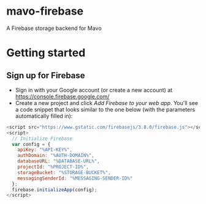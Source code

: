 # mavo-firebase

A Firebase storage backend for Mavo 

# Getting started 

## Sign up for Firebase

- Sign in with your Google account (or create a new account) at https://console.firebase.google.com/
- Create a new project and click *Add Firebase to your web app*. You'll see a code snippet that looks similar to the one below (with the parameters automatically filled in):
```javascript
<script src="https://www.gstatic.com/firebasejs/3.8.0/firebase.js"></script>
<script>
  // Initialize Firebase
  var config = {
    apiKey: "%API-KEY%",
    authDomain: "%AUTH-DOMAIN%",
    databaseURL: "%DATABASE-URL%",
    projectId: "%PROJECT-ID%",
    storageBucket: "%STORAGE-BUCKET%",
    messagingSenderId: "%MESSAGING-SENDER-ID%"
  };
  firebase.initializeApp(config);
</script>
```

